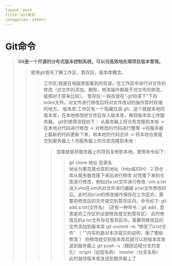 ```yaml
---
layout：post
title：Git命令
categories：others
---
```


# Git命令 

>**Git是一个开源的分布式版本控制系统，可以对高效地处理项目版本管理。**
>>使用git首先了解工作区，暂存区，版本库概念。
>>>工作区:就是在电脑里能看到的目录。在工作区中进行对文件的修改（对文件的添加，删除，修改操作都属于对文件的修改，是相对于原来比较）。
>>>暂存区:一般存放在".git目录下"下的index文件。对文件进行修改后将对文件改动的操作暂时存储的地方。
>>>版本库:工作区有一个隐藏目录.git，这个就是本地的版本库，在本地修改好文件后存入版本库，再将版本库上传服务器。
>>git的使用流程如下：
>>>从服务器上将仓库克隆到本地 -> 在本地对代码进行修改 -> 对修改的代码进行整理 ->将服务器上最新的代码更新下来，和本地的代码合并 -> 将本地仓库提交到服务器上
>>>1.将服务器上的仓库克隆到本地：
>>>>克隆就是将服务器上的项目复制到本地，使用命令如下:
>>>>>git clone 地址 目录名    
>>>>>地址为要克隆仓库的地址（http或SSH）
>>>2.将仓库从服务器克隆下来后进行修改
>>>>对克隆下来的仓库进行修改，例如对a.txt文件进行修改:
>>>>>vim a.txt   进入vim在vim内对文件进行编辑
>>>>a.txt文件修改好后，此时对a.txt的修改操作保存在工作区内，需要将修改后的文件提交到暂存区内，命令如下:
>>>>>git add a.txt(文件名)         （还有一种命令：git add .           意思是将工作区的全部修改提交到暂存区）
>>>>此时修改后的a.txt文件存在暂存区内，需要将修改后的文件添加到版本库
>>>>>git commit -m "修改了a.txt文件"      （ ""内写的是对本次提交的说明，做了哪些修改 ）
>>>>将修改提交到版本库后就可以将版本库发送到服务器上
>>>>>git push -u（跟踪远程分支的变化） origin（远程名称） master（分支名称）    
>>>>此时就将版本库发送到服务器上了
